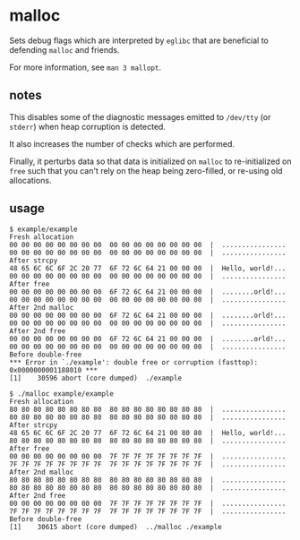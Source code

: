 # malloc

Sets debug flags which are interpreted by `eglibc` that are beneficial to defending `malloc` and friends.

For more information, see `man 3 mallopt`.

## notes

This disables some of the diagnostic messages emitted to `/dev/tty` (or `stderr`) when heap corruption is detected.

It also increases the number of checks which are performed.

Finally, it perturbs data so that data is initialized on `malloc` to re-initialized on `free` such that you can't rely on the heap being zero-filled, or re-using old allocations.

## usage

```
$ example/example
Fresh allocation
00 00 00 00 00 00 00 00  00 00 00 00 00 00 00 00  |  ................ 
00 00 00 00 00 00 00 00  00 00 00 00 00 00 00 00  |  ................ 
After strcpy
48 65 6C 6C 6F 2C 20 77  6F 72 6C 64 21 00 00 00  |  Hello, world!... 
00 00 00 00 00 00 00 00  00 00 00 00 00 00 00 00  |  ................ 
After free
00 00 00 00 00 00 00 00  6F 72 6C 64 21 00 00 00  |  ........orld!... 
00 00 00 00 00 00 00 00  00 00 00 00 00 00 00 00  |  ................ 
After 2nd malloc
00 00 00 00 00 00 00 00  6F 72 6C 64 21 00 00 00  |  ........orld!... 
00 00 00 00 00 00 00 00  00 00 00 00 00 00 00 00  |  ................ 
After 2nd free
00 00 00 00 00 00 00 00  6F 72 6C 64 21 00 00 00  |  ........orld!... 
00 00 00 00 00 00 00 00  00 00 00 00 00 00 00 00  |  ................ 
Before double-free
*** Error in `./example': double free or corruption (fasttop): 0x0000000001188010 ***
[1]    30596 abort (core dumped)  ./example
```

```
$ ./malloc example/example
Fresh allocation
80 80 80 80 80 80 80 80  80 80 80 80 80 80 80 80  |  ................ 
80 80 80 80 80 80 80 80  80 80 80 80 80 80 80 80  |  ................ 
After strcpy
48 65 6C 6C 6F 2C 20 77  6F 72 6C 64 21 00 80 80  |  Hello, world!... 
80 80 80 80 80 80 80 80  80 80 80 80 80 80 80 80  |  ................ 
After free
00 00 00 00 00 00 00 00  7F 7F 7F 7F 7F 7F 7F 7F  |  ................ 
7F 7F 7F 7F 7F 7F 7F 7F  7F 7F 7F 7F 7F 7F 7F 7F  |  ................ 
After 2nd malloc
80 80 80 80 80 80 80 80  80 80 80 80 80 80 80 80  |  ................ 
80 80 80 80 80 80 80 80  80 80 80 80 80 80 80 80  |  ................ 
After 2nd free
00 00 00 00 00 00 00 00  7F 7F 7F 7F 7F 7F 7F 7F  |  ................ 
7F 7F 7F 7F 7F 7F 7F 7F  7F 7F 7F 7F 7F 7F 7F 7F  |  ................ 
Before double-free
[1]    30615 abort (core dumped)  ../malloc ./example
```